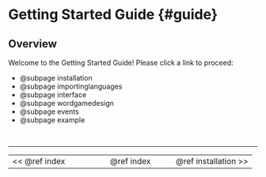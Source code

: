 Getting Started Guide {#guide}
===

## Overview
Welcome to the Getting Started Guide! Please click a link to proceed:

- @subpage installation
- @subpage importinglanguages
- @subpage interface
- @subpage wordgamedesign
- @subpage events
- @subpage example

<br>

---
<table width=80% align=center><tr>
<td width=33% align=left><< @ref index</td>
<td width=34% align=center>@ref index</td>
<td width=33% align=right>@ref installation >></td>
</tr></table>